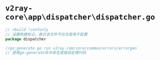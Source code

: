 # `v2ray-core\app\dispatcher\dispatcher.go`

```go
// +build !confonly
// 设置构建标记，表示该文件不仅仅是用于配置
package dispatcher

//go:generate go run v2ray.com/core/common/errors/errorgen
// 使用go:generate命令来生成错误处理代码
```